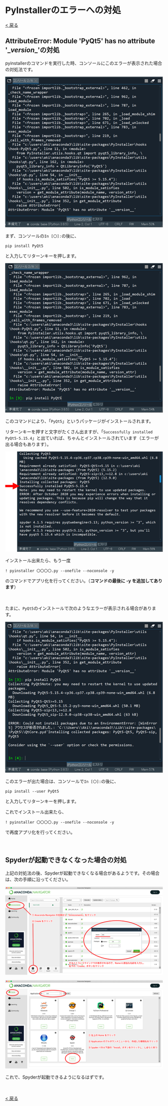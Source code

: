 # PyInstallerのエラーへの対処

[< 戻る](../)



## AttributeError: Module 'PyQt5' has no attribute '\__version__'の対処

pyinstallerのコマンドを実行した時、コンソールにこのエラーが表示された場合の対処法です。

![image-20210720011818543](assets/image-20210720011818543.png)

まず、コンソールの`In [〇]:`の後に、

```shell
pip install PyQt5
```

と入力してリターンキーを押します。

![image-20210720012027351](assets/image-20210720012027351.png)

このコマンドにより、「`PyQt5`」というパッケージがインストールされます。

リターンキーを押すと文字がたくさん出ますが、「`Successfully installed PyQt5-5.15.4`」と出ていれば、ちゃんとインストールされています（エラーが出る場合もあります）。

![image-20210720104415710](assets/image-20210720104415710.png)

インストール出来たら、もう一度

```shell
! pyinstaller 〇〇〇〇.py --onefile --noconsole -y
```

のコマンドでアプリ化を行ってください。（**コマンドの最後に -y を追加してあります**）

　

たまに、`PyQt5`のインストールで次のようなエラーが表示される場合があります。

![image-20210720012215886](assets/image-20210720012215886.png)

このエラーが出た場合は、コンソールで`In [〇]:`の後に、

```shell
pip install --user PyQt5
```

と入力してリターンキーを押します。

これでインストール出来たら、

```shell
! pyinstaller 〇〇〇〇.py --onefile --noconsole -y
```

で再度アプリ化を行ってください。

　　

## Spyderが起動できなくなった場合の対処

上記の対処法の後、Spyderが起動できなくなる場合があるようです。その場合は、次の手順に沿ってください。

![image-20210720104024970](assets/image-20210720104024970.png)

![image-20210720104032748](assets/image-20210720104032748.png)

これで、Spyderが起動できるようになるはずです。

　

[< 戻る](../)